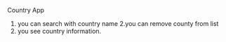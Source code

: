 Country App
1. you can search with country name
2.you can remove county from list 
3. you see country information.

